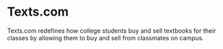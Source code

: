 Texts.com
=====

Texts.com redefines how college students buy and sell textbooks for their classes by allowing them to buy and sell from classmates on campus. 
